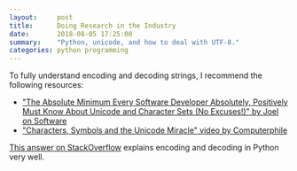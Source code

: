 ```yaml
---
layout:     post
title:      Doing Research in the Industry
date:       2018-08-05 17:25:00
summary:    "Python, unicode, and how to deal with UTF-8."
categories: python programming
---
```


To fully understand encoding and decoding strings, I recommend the following resources:

* ["The Absolute Minimum Every Software Developer Absolutely, Positively Must Know About Unicode and Character Sets (No Excuses!)" by Joel on Software](https://www.joelonsoftware.com/2003/10/08/the-absolute-minimum-every-software-developer-absolutely-positively-must-know-about-unicode-and-character-sets-no-excuses/)
* ["Characters, Symbols and the Unicode Miracle" video by Computerphile](https://www.youtube.com/watch?v=MijmeoH9LT4)

[This answer on StackOverflow](https://stackoverflow.com/a/35444608) explains encoding and decoding in Python very well.